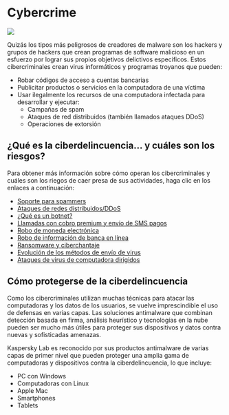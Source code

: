 # Cybercrime

![](https://latam.kaspersky.com/content/es-mx/images/repository/isc/2017-images/malware-img-17.jpg)

Quizás los tipos más peligrosos de creadores de malware son los hackers y grupos de hackers que crean programas de software malicioso en un esfuerzo por lograr sus propios objetivos delictivos específicos. Estos cibercriminales crean virus informáticos y programas troyanos que pueden:

- Robar códigos de acceso a cuentas bancarias
- Publicitar productos o servicios en la computadora de una víctima
- Usar ilegalmente los recursos de una computadora infectada para desarrollar y ejecutar:
    - Campañas de spam
    - Ataques de red distribuidos (también llamados ataques DDoS)
    - Operaciones de extorsión

## ¿Qué es la ciberdelincuencia... y cuáles son los riesgos?

Para obtener más información sobre cómo operan los cibercriminales y cuáles son los riegos de caer presa de sus actividades, haga clic en los enlaces a continuación:

- [Soporte para spammers](https://latam.kaspersky.com/resource-center/threats/spammer-support)
- [Ataques de redes distribuidos/DDoS](https://latam.kaspersky.com/resource-center/threats/ddos-attacks)
- [¿Qué es un botnet?](https://latam.kaspersky.com/resource-center/threats/botnet-attacks)
- [Llamadas con cobro premium y envío de SMS pagos](https://latam.kaspersky.com/resource-center/threats/sms-attacks)
- [Robo de moneda electrónica](https://latam.kaspersky.com/resource-center/threats/online-currency-theft)
- [Robo de información de banca en línea](https://latam.kaspersky.com/resource-center/threats/online-banking-theft)
- [Ransomware y ciberchantaje](https://latam.kaspersky.com/resource-center/threats/ransomeware)
- [Evolución de los métodos de envío de virus](https://latam.kaspersky.com/resource-center/threats/delivery-methods)
- [Ataques de virus de computadora dirigidos](https://latam.kaspersky.com/resource-center/threats/targeted-attacks)

## Cómo protegerse de la ciberdelincuencia

Como los cibercriminales utilizan muchas técnicas para atacar las computadoras y los datos de los usuarios, se vuelve imprescindible el uso de defensas en varias capas. Las soluciones antimalware que combinan detección basada en firma, análisis heurístico y tecnologías en la nube pueden ser mucho más útiles para proteger sus dispositivos y datos contra nuevas y sofisticadas amenazas.

Kaspersky Lab es reconocido por sus productos antimalware de varias capas de primer nivel que pueden proteger una amplia gama de computadoras y dispositivos contra la ciberdelincuencia, lo que incluye:

- PC con Windows
- Computadoras con Linux
- Apple Mac
- Smartphones
- Tablets